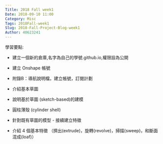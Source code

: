 ```yaml
---
Title: 2018 Fall week1
Date: 2018-09-10 11:00
Category: Misc
Tags: 2018Fall-week1
Slug: 2018-Fall-Project-Blog-week1
Author: 40623241
---
```




<!-- PELICAN_END_SUMMARY -->
學習要點:

* 建立一個新的倉庫,名字為自己的學號.github.io,權限設為公開

* 建立 Onshape 帳號 

* 附錄B：導航說明檔，建立帳號，訂閱計劃

* 介紹基本草圖

* 說明基於草圖 (sketch-based)的建模

* 圓柱薄殼 (cylinder shell) 

* 針對既有草圖的模型 - 接續建立特徵

* 介紹 4 個基本特徵 （擠出(extrude)，旋轉(revolve)，掃描(sweep)，和斷面混成(loaf)）

